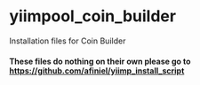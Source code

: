 # yiimpool_coin_builder
Installation files for Coin Builder

#### These files do nothing on their own please go to https://github.com/afiniel/yiimp_install_script
